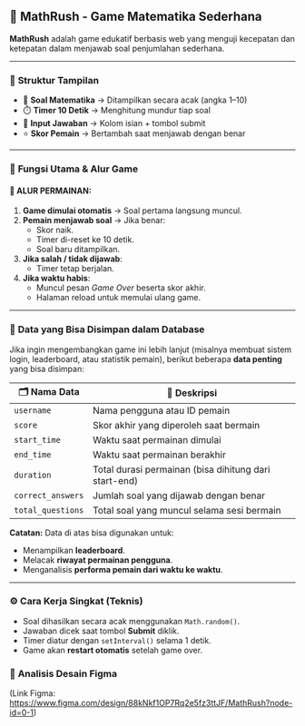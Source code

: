 ## 🧠 **MathRush - Game Matematika Sederhana**

**MathRush** adalah game edukatif berbasis web yang menguji kecepatan dan ketepatan dalam menjawab soal penjumlahan sederhana.

---

### 📌 **Struktur Tampilan**

- 🔢 **Soal Matematika** → Ditampilkan secara acak (angka 1–10)  
- ⏱️ **Timer 10 Detik** → Menghitung mundur tiap soal  
- 📝 **Input Jawaban** → Kolom isian + tombol submit  
- ⭐ **Skor Pemain** → Bertambah saat menjawab dengan benar  

---

### 🧩 **Fungsi Utama & Alur Game**

#### 🔄 **ALUR PERMAINAN:**
1. **Game dimulai otomatis** → Soal pertama langsung muncul.
2. **Pemain menjawab soal** → Jika benar:
   - Skor naik.
   - Timer di-reset ke 10 detik.
   - Soal baru ditampilkan.
3. **Jika salah / tidak dijawab**:
   - Timer tetap berjalan.
4. **Jika waktu habis**:
   - Muncul pesan *Game Over* beserta skor akhir.
   - Halaman reload untuk memulai ulang game.

---

### 🧾 **Data yang Bisa Disimpan dalam Database**

Jika ingin mengembangkan game ini lebih lanjut (misalnya membuat sistem login, leaderboard, atau statistik pemain), berikut beberapa **data penting** yang bisa disimpan:

| 🗂️ Nama Data         | 📄 Deskripsi                                        |
|----------------------|-----------------------------------------------------|
| `username`           | Nama pengguna atau ID pemain                        |
| `score`              | Skor akhir yang diperoleh saat bermain              |
| `start_time`         | Waktu saat permainan dimulai                        |
| `end_time`           | Waktu saat permainan berakhir                       |
| `duration`           | Total durasi permainan (bisa dihitung dari start-end) |
| `correct_answers`    | Jumlah soal yang dijawab dengan benar               |
| `total_questions`    | Total soal yang muncul selama sesi bermain          |

**Catatan:** Data di atas bisa digunakan untuk:
- Menampilkan **leaderboard**.
- Melacak **riwayat permainan pengguna**.
- Menganalisis **performa pemain dari waktu ke waktu**.

---

### ⚙️ **Cara Kerja Singkat (Teknis)**
- Soal dihasilkan secara acak menggunakan `Math.random()`.
- Jawaban dicek saat tombol **Submit** diklik.
- Timer diatur dengan `setInterval()` selama 1 detik.
- Game akan **restart otomatis** setelah game over.

### 🎨 **Analisis Desain Figma**
(Link Figma: https://www.figma.com/design/88kNkf1OP7Rq2e5fz3ttJF/MathRush?node-id=0-1)


